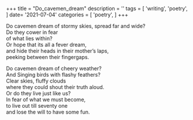 +++
title = "Do_cavemen_dream"
description = ''
tags = [
'writing',
'poetry',
]
date= '2021-07-04'
categories = [
'poetry',
]
+++

Do cavemen dream
of stormy skies, spread far and wide?     
Do they cower in fear     
of what lies within?      
Or hope that its all a fever dream,      
and hide their heads in their mother’s laps,      
peeking between their fingergaps.      

Do cavemen dream of cheery weather?      
And Singing birds with flashy feathers?      
Clear skies, fluffy clouds      
where they could shout their truth aloud.      
Or do they live just like us?      
In fear of what we must become,      
to live out till seventy one      
and lose the will to have some fun.      
